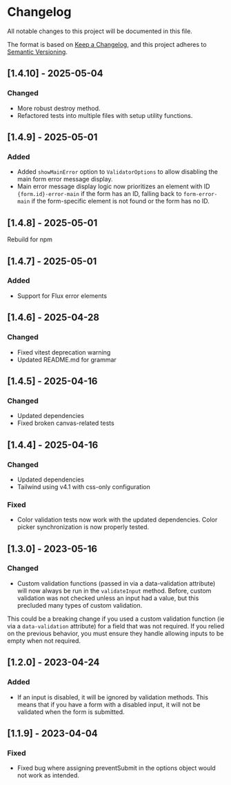 # Changelog

All notable changes to this project will be documented in this file.

The format is based on [Keep a Changelog](https://keepachangelog.com/en/1.1.0/), and this project adheres to [Semantic Versioning](https://semver.org/spec/v2.0.0.html).

## [1.4.10] - 2025-05-04

### Changed

- More robust destroy method.
- Refactored tests into multiple files with setup utility functions.

## [1.4.9] - 2025-05-01

### Added

- Added `showMainError` option to `ValidatorOptions` to allow disabling the main form error message display.
- Main error message display logic now prioritizes an element with ID `{form.id}-error-main` if the form has an ID, falling back to `form-error-main` if the form-specific element is not found or the form has no ID.

## [1.4.8] - 2025-05-01

Rebuild for npm

## [1.4.7] - 2025-05-01

### Added

- Support for Flux error elements

## [1.4.6] - 2025-04-28

### Changed

- Fixed vitest deprecation warning
- Updated README.md for grammar

## [1.4.5] - 2025-04-16

### Changed

- Updated dependencies
- Fixed broken canvas-related tests

## [1.4.4] - 2025-04-16

### Changed

- Updated dependencies
- Tailwind using v4.1 with css-only configuration

### Fixed

- Color validation tests now work with the updated dependencies. Color picker synchronization is now properly tested.

## [1.3.0] - 2023-05-16

### Changed

- Custom validation functions (passed in via a data-validation attribute) will now always be run in the `validateInput` method. Before, custom validation was not checked unless an input had a value, but this precluded many types of custom validation.

This could be a breaking change if you used a custom validation function (ie via a `data-validation` attribute) for a field that was not required. If you relied on the previous behavior, you must ensure they handle allowing inputs to be empty when not required.

## [1.2.0] - 2023-04-24

### Added

- If an input is disabled, it will be ignored by validation methods. This means that if you have a form with a disabled input, it will not be validated when the form is submitted.

## [1.1.9] - 2023-04-04

### Fixed

- Fixed bug where assigning preventSubmit in the options object would not work as intended.
